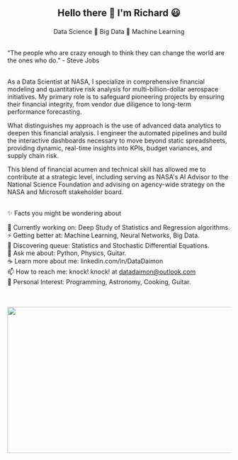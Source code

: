 <h2> <p align="center"> Hello there 👋 I'm Richard 😃 </h2>
                                   
<p align="center">    
  Data Science 🌱 Big Data 🌱 Machine Learning
</p>
   
<br>
“The people who are crazy enough to think they can change the world are the ones who do.” - Steve Jobs<br><br>

As a Data Scientist at NASA, I specialize in comprehensive financial modeling and quantitative risk analysis for multi-billion-dollar aerospace initiatives. My primary role is to safeguard pioneering projects by ensuring their financial integrity, from vendor due diligence to long-term performance forecasting.<br>

What distinguishes my approach is the use of advanced data analytics to deepen this financial analysis. I engineer the automated pipelines and build the interactive dashboards necessary to move beyond static spreadsheets, providing dynamic, real-time insights into KPIs, budget variances, and supply chain risk.<br>

This blend of financial acumen and technical skill has allowed me to contribute at a strategic level, including serving as NASA's AI Advisor to the National Science Foundation and advising on agency-wide strategy on the NASA and Microsoft stakeholder board. <br><br>   

✨ Facts you might be wondering about <br>      

🔭 Currently working on: Deep Study of Statistics and Regression algorithms. <br> 
⚡ Getting better at: Machine Learning, Neural Networks, Big Data. <br>
🌱 Discovering queue: Statistics and Stochastic Differential Equations. <br>
💬 Ask me about: Python, Physics, Guitar. <br>
☕ Learn more about me: linkedin.com/in/DataDaimon<br>
📫 How to reach me: knock! knock! at datadaimon@outlook.com <br>
💜 Personal Interest: Programming, Astronomy, Cooking, Guitar. <br><br><br>

<p align="center">
  <img width="620" height="330" src="https://i.pinimg.com/736x/6c/b8/31/6cb83132a48d7d924c601d52689b254a--cool-gadgets-super.jpg">
</p><br><br>

<!--
**RickOrTreat/RickOrTreat** is a ✨ _special_ ✨ repository because its `README.md` (this file) appears on your GitHub profile.

Here are some ideas to get you started:

- 🔭 I’m currently working on ...
- 🌱 I’m currently learning ...
- 👯 I’m looking to collaborate on ...
- 🤔 I’m looking for help with ...
- 💬 Ask me about ...
- 📫 How to reach me: ...
- 😄 Pronouns: ...
- ⚡ Fun fact: ...
-->
